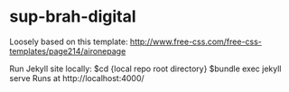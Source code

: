# sup-brah-digital
Loosely based on this template: http://www.free-css.com/free-css-templates/page214/aironepage 

Run Jekyll site locally:
$cd {local repo root directory}
$bundle exec jekyll serve
Runs at http://localhost:4000/
